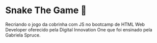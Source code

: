 # Snake The Game :snake:

Recriando o jogo da cobrinha com JS no bootcamp de HTML Web Developer oferecido pela Digital Innovation One que foi ensinado pela Gabriela Spruce. 
